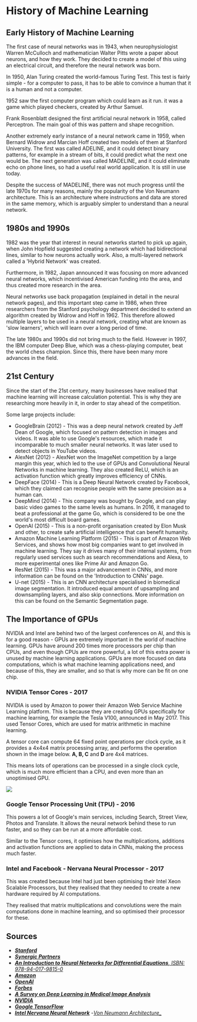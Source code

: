 # History of Machine Learning

## Early History of Machine Learning

The first case of neural networks was in 1943, when neurophysiologist Warren McCulloch and mathematician Walter Pitts wrote a paper about neurons, and how they work. They decided to create a model of this using an electrical circuit, and therefore the neural network was born.

In 1950, Alan Turing created the world-famous Turing Test. This test is fairly simple - for a computer to pass, it has to be able to convince a human that it is a human and not a computer.

1952 saw the first computer program which could learn as it run. it was a game which played checkers, created by Arthur Samuel.

Frank Rosenblatt designed the first artificial neural network in 1958, called Perceptron. The main goal of this was pattern and shape recognition.

Another extremely early instance of a neural network came in 1959, when Bernard Widrow and Marcian Hoff created two models of them at Stanford University. The first was called ADELINE, and it could detect binary patterns, for example in a stream of bits, it could predict what the next one would be. The next generation was called MADELINE, and it could eliminate echo on phone lines, so had a useful real world application. It is still in use today.

Despite the success of MADELINE, there was not much progress until the late 1970s for many reasons, mainly the popularity of the Von Neumann architecture. This is an architecture where instructions and data are stored in the same memory, which is arguably simpler to understand than a neural network.

## 1980s and 1990s

1982 was the year that interest in neural networks started to pick up again, when John Hopfield suggested creating a network which had bidirectional lines, similar to how neurons actually work. Also, a multi-layered network called a 'Hybrid Network' was created.

Furthermore, in 1982, Japan announced it was focusing on more advanced neural networks, which incentivised American funding into the area, and thus created more research in the area.

Neural networks use back propagation (explained in detail in the neural network pages), and this important step came in 1986, when three researchers from the Stanford psychology department decided to extend an algorithm created by Widrow and Hoff in 1962. This therefore allowed multiple layers to be used in a neural network, creating what are known as 'slow learners', which will learn over a long period of time.

The late 1980s and 1990s did not bring much to the field. However in 1997, the IBM computer Deep Blue, which was a chess-playing computer, beat the world chess champion. Since this, there have been many more advances in the field.

## 21st Century

Since the start of the 21st century, many businesses have realised that machine learning will increase calculation potential. This is why they are researching more heavily in it, in order to stay ahead of the competition.

Some large projects include:

- GoogleBrain (2012) - This was a deep neural network created by Jeff Dean of Google, which focused on pattern detection in images and videos. It was able to use Google's resources, which made it incomparable to much smaller neural networks. It was later used to detect objects in YouTube videos.
- AlexNet (2012) - AlexNet won the ImageNet competition by a large margin this year, which led to the use of GPUs and Convolutional Neural Networks in machine learning. They also created ReLU, which is an activation function which greatly improves efficiency of CNNs.
- DeepFace (2014) - This is a Deep Neural Network created by Facebook, which they claimed can recognise people with the same precision as a human can.
- DeepMind (2014) - This company was bought by Google, and can play basic video games to the same levels as humans. In 2016, it managed to beat a professional at the game Go, which is considered to be one the world's most difficult board games.
- OpenAI (2015) - This is a non-profit organisation created by Elon Musk and other, to create safe artificial intelligence that can benefit humanity.
- Amazon Machine Learning Platform (2015) - This is part of Amazon Web Services, and shows how most big companies want to get involved in machine learning. They say it drives many of their internal systems, from regularly used services such as search recommendations and Alexa, to more experimental ones like Prime Air and Amazon Go.
- ResNet (2015) - This was a major advancement in CNNs, and more information can be found on the 'Introduction to CNNs' page.
- U-net (2015) - This is an CNN architecture specialised in biomedical image segmentation. It introduced equal amount of upsampling and downsampling layers, and also skip connections. More information on this can be found on the Semantic Segmentation page.

## The Importance of GPUs

NVIDIA and Intel are behind two of the largest conferences on AI, and this is for a good reason - GPUs are extremely important in the world of machine learning. GPUs have around 200 times more processors per chip than CPUs, and even though CPUs are more powerful, a lot of this extra power is unused by machine learning applications. GPUs are more focused on data computations, which is what machine learning applications need, and because of this, they are smaller, and so that is why more can be fit on one chip.

### NVIDIA Tensor Cores - 2017

NVIDIA is used by Amazon to power their Amazon Web Service Machine Learning platform. This is because they are creating GPUs specifically for machine learning, for example the Tesla V100, announced in May 2017. This used Tensor Cores, which are used for matrix arithmetic in machine learning.

A tensor core can compute 64 fixed point operations per clock cycle, as it provides a 4x4x4 matrix processing array, and performs the operation shown in the image below. __A, B, C__ and __D__ are 4x4 matrices.

This means lots of operations can be processed in a single clock cycle, which is much more efficient than a CPU, and even more than an unoptimised GPU.

![](content-images/TensorMatrices.png)

### Google Tensor Processing Unit (TPU) - 2016

This powers a lot of Google's main services, including Search, Street View, Photos and Translate. It allows the neural network behind these to run faster, and so they can be run at a more affordable cost.

Similar to the Tensor cores, it optimises how the multiplications, additions and activation functions are applied to data in CNNs, making the process much faster.

### Intel and Facebook - Nervana Neural Processor - 2017

This was created because Intel had just been optimising their Intel Xeon Scalable Processors, but they realised that they needed to create a new hardware required by AI computations.

They realised that matrix multiplications and convolutions were the main computations done in machine learning, and so optimised their processor for these.

## Sources

- [*__Stanford__*](https://cs.stanford.edu/people/eroberts/courses/soco/projects/neural-networks/History/history1.html)
- [*__Synergic Partners__*](http://www.synergicpartners.com/en/espanol-una-breve-historia-del-machine-learning/)
- [*__An Introduction to Neural Networks for Differential Equations__, ISBN: 978-94-017-9815-0*](http://www.springer.com/gb/book/9789401798150)
- [*__Amazon__*](https://aws.amazon.com/machine-learning/)
- [*__OpenAI__*](https://openai.com/)
- [*__Forbes__*](https://www.forbes.com/sites/forbestechcouncil/2017/12/01/for-machine-learning-its-all-about-gpus/#2317fc747699)
- [*__A Survey on Deep Learning in Medical Image Analysis__*](https://arxiv.org/pdf/1702.05747.pdf)
- [*__NVIDIA__*](https://devblogs.nvidia.com/inside-volta/)
- [*__Google TensorFlow__*](https://cloud.google.com/blog/big-data/2017/05/an-in-depth-look-at-googles-first-tensor-processing-unit-tpu)
- [*__Intel Nervana Neural Network__*](https://ai.intel.com/intel-nervana-neural-network-processors-nnp-redefine-ai-silicon/)
-[*_Von Neumann Architecture__*](https://www.computerscience.gcse.guru/theory/von-neumann-architecture)
